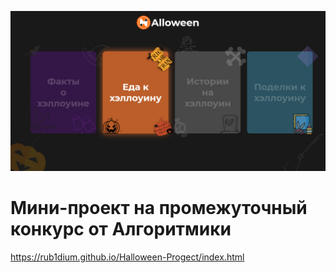 ![Banner](https://github.com/Rub1dium/Halloween-Progect/blob/master/assets/bg.jpg)

# Мини-проект на промежуточный конкурс от Алгоритмики

https://rub1dium.github.io/Halloween-Progect/index.html